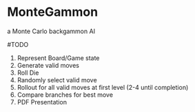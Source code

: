 MonteGammon
===========

a Monte Carlo backgammon AI 


#TODO

1. Represent Board/Game state
2. Generate valid moves
3. Roll Die
4. Randomly select valid move
5. Rollout for all valid moves at first level (2-4 until completion)
6. Compare branches for best move
7. PDF Presentation
